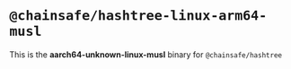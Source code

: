 # `@chainsafe/hashtree-linux-arm64-musl`

This is the **aarch64-unknown-linux-musl** binary for `@chainsafe/hashtree`
